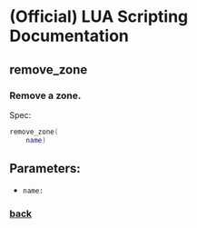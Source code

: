 
# (Official) LUA Scripting Documentation

## remove_zone

### Remove a zone.

Spec:
```lua
remove_zone(
	name)
```
## Parameters:
- `name:` 
### [back](../zones)
